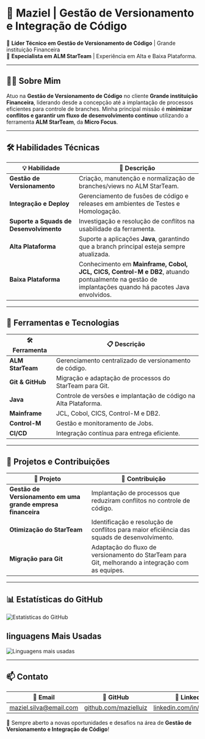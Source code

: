 # 💼 Maziel | Gestão de Versionamento e Integração de Código

🚀 **Líder Técnico em Gestão de Versionamento de Código** | Grande instituição Financeira  
📍 **Especialista em ALM StarTeam** | Experiência em Alta e Baixa Plataforma.  

---

## 👨‍💻 Sobre Mim
Atuo na **Gestão de Versionamento de Código** no cliente **Grande instituição Financeira**, liderando desde a concepção até a implantação de processos eficientes para controle de branches. Minha principal missão é **minimizar conflitos e garantir um fluxo de desenvolvimento contínuo** utilizando a ferramenta **ALM StarTeam**, da **Micro Focus**.

---

## 🛠️ Habilidades Técnicas
| 💡 Habilidade | 📌 Descrição |
|--------------|-------------|
| **Gestão de Versionamento** | Criação, manutenção e normalização de branches/views no ALM StarTeam. |
| **Integração e Deploy** | Gerenciamento de fusões de código e releases em ambientes de Testes e Homologação. |
| **Suporte a Squads de Desenvolvimento** | Investigação e resolução de conflitos na usabilidade da ferramenta. |
| **Alta Plataforma** | Suporte a aplicações **Java**, garantindo que a branch principal esteja sempre atualizada. |
| **Baixa Plataforma** | Conhecimento em **Mainframe, Cobol, JCL, CICS, Control-M e DB2**, atuando pontualmente na gestão de implantações quando há pacotes Java envolvidos. |

---

## 🔧 Ferramentas e Tecnologias
| 🛠️ Ferramenta | 📋 Descrição |
|--------------|-------------|
| **ALM StarTeam** | Gerenciamento centralizado de versionamento de código. |
| **Git & GitHub** | Migração e adaptação de processos do StarTeam para Git. |
| **Java** | Controle de versões e implantação de código na Alta Plataforma. |
| **Mainframe** | JCL, Cobol, CICS, Control-M e DB2. |
| **Control-M** | Gestão e monitoramento de Jobs. |
| **CI/CD** | Integração contínua para entrega eficiente. |

---

## 📌 Projetos e Contribuições
| 📂 Projeto | 🎯 Contribuição |
|--------------|-------------|
| **Gestão de Versionamento em uma grande empresa financeira** | Implantação de processos que reduziram conflitos no controle de código. |
| **Otimização do StarTeam** | Identificação e resolução de conflitos para maior eficiência das squads de desenvolvimento. |
| **Migração para Git** | Adaptação do fluxo de versionamento do StarTeam para Git, melhorando a integração com as equipes. |

---

## 📊 Estatísticas do GitHub
![Estatísticas do GitHub](https://github-readme-stats.vercel.app/api?username=mazielluiz&show_icons=true&theme=dark)

## linguagens Mais Usadas

![Linguagens mais usadas](https://github-readme-stats.vercel.app/api/top-langs/?username=mazielluiz&layout=compact=compact)

---

## 📫 Contato
| 📧 Email | 🔗 GitHub | 💼 LinkedIn |
|--------------|-------------|-------------|
| [maziel.silva@email.com](mailto:maziel.silva@email.com) | [github.com/mazielluiz](https://github.com/mazielluiz) | [linkedin.com/in/mazielluiz](https://linkedin.com/in/mazielluiz) |

🚀 Sempre aberto a novas oportunidades e desafios na área de **Gestão de Versionamento e Integração de Código**!


